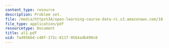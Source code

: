 ```yaml
---
content_type: resource
description: Problem set.
file: /media/https%3A/open-learning-course-data-rc.s3.amazonaws.com/18-06ci-linear-algebra-communications-intensive-spring-2004/7ad9566dc40f172c811f9564adb499c0_al1.pdf
file_type: application/pdf
resourcetype: Document
title: al1.pdf
uid: 7ad9566d-c40f-172c-811f-9564adb499c0
---
```

